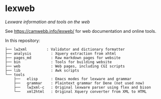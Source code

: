 # lexweb

_Lexware information and tools on the web_

See <https://camwebb.info/lexweb/> for web documentation and online tools.

In this repository:

```
├── lw2xml         : Validator and dictionary formatter
├── analysis         : Xquery extraction from xhtml
├── pages_md         : Raw markdown pages for website
├── bin              : Tools for building website
├── web              : Web pages, including CGI scripts
├── lib              : Awk scripts
└── tools
    ├──   elisp      : Emacs modes for lexware and grammar
    ├──   grammar    : Plaintext grammar for Dene (not used now)
    ├──   lw2xml-c   : Original lexware parser using flex and bison
    └──   xml2html   : Original Xquery converter from XML to HTML
```
